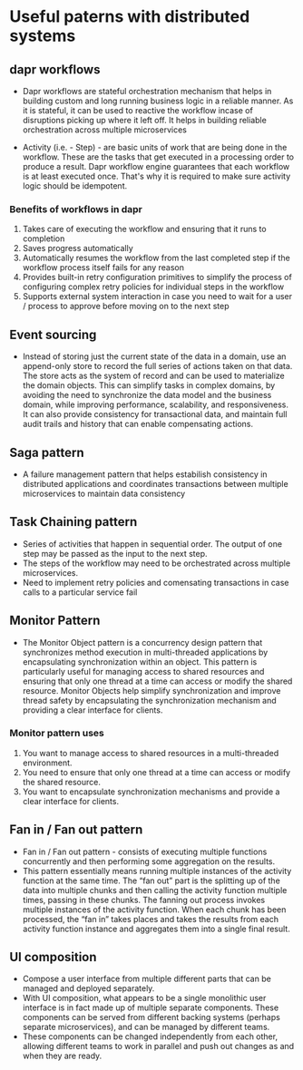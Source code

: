 # Useful paterns with distributed systems

## dapr workflows

- Dapr workflows are stateful orchestration mechanism that helps in building custom and long running business logic in a reliable manner. As it is stateful, it can be used to reactive the workflow incase of disruptions picking up where it left off. It helps in building reliable orchestration across multiple microservices

- Activity (i.e. - Step) - are basic units of work that are being done in the workflow. These are the tasks that get executed in a processing order to produce a result. Dapr workflow engine guarantees that each workflow is at least executed once. That's why it is required to make sure activity logic should be idempotent.

### Benefits of workflows in dapr

1. Takes care of executing the workflow and ensuring that it runs to completion
2. Saves progress automatically
3. Automatically resumes the workflow from the last completed step if the workflow process itself fails for any reason
4. Provides built-in retry configuration primitives to simplify the process of configuring complex retry policies for individual steps in the workflow
5. Supports external system interaction in case you need to wait for a user / process to approve before moving on to the next step

## Event sourcing

- Instead of storing just the current state of the data in a domain, use an append-only store to record the full series of actions taken on that data. The store acts as the system of record and can be used to materialize the domain objects. This can simplify tasks in complex domains, by avoiding the need to synchronize the data model and the business domain, while improving performance, scalability, and responsiveness. It can also provide consistency for transactional data, and maintain full audit trails and history that can enable compensating actions.

## Saga pattern

- A failure management pattern that helps estabilish consistency in distributed applications and coordinates transactions between multiple microservices to maintain data consistency

## Task Chaining pattern

- Series of activities that happen in sequential order. The output of one step may be passed as the input to the next step.
- The steps of the workflow may need to be orchestrated across multiple microservices.
- Need to implement retry policies and comensating transactions in case calls to a particular service fail

## Monitor Pattern

- The Monitor Object pattern is a concurrency design pattern that synchronizes method execution in multi-threaded applications by encapsulating synchronization within an object. This pattern is particularly useful for managing access to shared resources and ensuring that only one thread at a time can access or modify the shared resource. Monitor Objects help simplify synchronization and improve thread safety by encapsulating the synchronization mechanism and providing a clear interface for clients.

### Monitor pattern uses

1. You want to manage access to shared resources in a multi-threaded environment.
2. You need to ensure that only one thread at a time can access or modify the shared resource.
3. You want to encapsulate synchronization mechanisms and provide a clear interface for clients.

## Fan in / Fan out pattern

- Fan in / Fan out pattern - consists of executing multiple functions concurrently and then performing some aggregation on the results.
- This pattern essentially means running multiple instances of the activity function at the same time. The “fan out” part is the splitting up of the data into multiple chunks and then calling the activity function multiple times, passing in these chunks. The fanning out process invokes multiple instances of the activity function. When each chunk has been processed, the “fan in” takes places and takes the results from each activity function instance and aggregates them into a single final result.

## UI composition

- Compose a user interface from multiple different parts that can be managed and deployed separately.
- With UI composition, what appears to be a single monolithic user interface is in fact made up of multiple separate components. These components can be served from different backing systems (perhaps separate microservices), and can be managed by different teams.
- These components can be changed independently from each other, allowing different teams to work in parallel and push out changes as and when they are ready.

